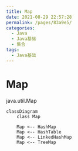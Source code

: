 ```yaml
---
title: Map
date: 2021-08-29 22:57:28
permalink: /pages/83a9e5/
categories:
  - Java
  - Java基础
  - 集合
tags:
  - Java基础
---
```


# Map

java.util.Map

```mermaid
classDiagram
	class Map
	
	Map <-- HashMap
	Map <-- HashTable
	Map <-- LinkedHashMap
	Map <-- TreeMap
```


